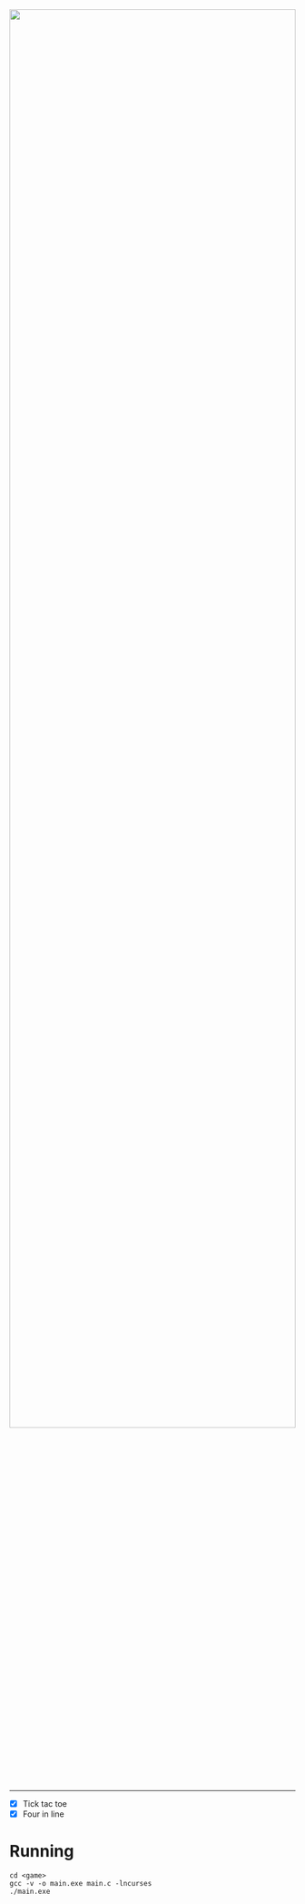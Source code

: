 <img align="center" width="100%" height="80%" src="https://www.retrogames-online.com/wp-content/themes/retrogames/images/retrogames_logo_v01.png">

---

- [x] Tick tac toe
- [x] Four in line 

# Running

```
cd <game>
gcc -v -o main.exe main.c -lncurses
./main.exe

```
